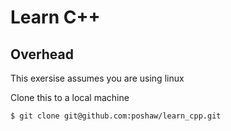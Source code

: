# Learn C++

## Overhead

This exersise assumes you are using linux

Clone this to a local machine
```bash
$ git clone git@github.com:poshaw/learn_cpp.git
```
